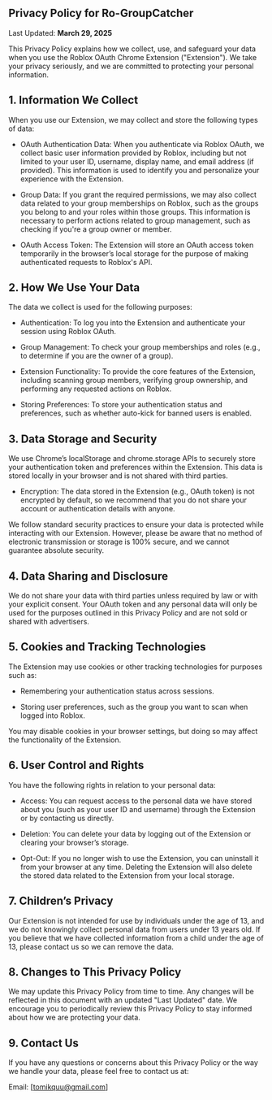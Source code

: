 ## Privacy Policy for Ro-GroupCatcher

Last Updated: **March 29, 2025**

This Privacy Policy explains how we collect, use, and safeguard your data when you use the Roblox OAuth Chrome Extension ("Extension"). We take your privacy seriously, and we are committed to protecting your personal information.

## 1. Information We Collect
When you use our Extension, we may collect and store the following types of data:

- OAuth Authentication Data:
When you authenticate via Roblox OAuth, we collect basic user information provided by Roblox, including but not limited to your user ID, username, display name, and email address (if provided). This information is used to identify you and personalize your experience with the Extension.

- Group Data:
If you grant the required permissions, we may also collect data related to your group memberships on Roblox, such as the groups you belong to and your roles within those groups. This information is necessary to perform actions related to group management, such as checking if you're a group owner or member.

- OAuth Access Token:
The Extension will store an OAuth access token temporarily in the browser’s local storage for the purpose of making authenticated requests to Roblox's API.

## 2. How We Use Your Data
The data we collect is used for the following purposes:

- Authentication: To log you into the Extension and authenticate your session using Roblox OAuth.

- Group Management: To check your group memberships and roles (e.g., to determine if you are the owner of a group).

- Extension Functionality: To provide the core features of the Extension, including scanning group members, verifying group ownership, and performing any requested actions on Roblox.

- Storing Preferences: To store your authentication status and preferences, such as whether auto-kick for banned users is enabled.

## 3. Data Storage and Security
We use Chrome’s localStorage and chrome.storage APIs to securely store your authentication token and preferences within the Extension. This data is stored locally in your browser and is not shared with third parties.

- Encryption: The data stored in the Extension (e.g., OAuth token) is not encrypted by default, so we recommend that you do not share your account or authentication details with anyone.

We follow standard security practices to ensure your data is protected while interacting with our Extension. However, please be aware that no method of electronic transmission or storage is 100% secure, and we cannot guarantee absolute security.

## 4. Data Sharing and Disclosure
We do not share your data with third parties unless required by law or with your explicit consent. Your OAuth token and any personal data will only be used for the purposes outlined in this Privacy Policy and are not sold or shared with advertisers.

## 5. Cookies and Tracking Technologies
The Extension may use cookies or other tracking technologies for purposes such as:

- Remembering your authentication status across sessions.

- Storing user preferences, such as the group you want to scan when logged into Roblox.

You may disable cookies in your browser settings, but doing so may affect the functionality of the Extension.

## 6. User Control and Rights
You have the following rights in relation to your personal data:

- Access: You can request access to the personal data we have stored about you (such as your user ID and username) through the Extension or by contacting us directly.

- Deletion: You can delete your data by logging out of the Extension or clearing your browser’s storage.

- Opt-Out: If you no longer wish to use the Extension, you can uninstall it from your browser at any time. Deleting the Extension will also delete the stored data related to the Extension from your local storage.

## 7. Children’s Privacy
Our Extension is not intended for use by individuals under the age of 13, and we do not knowingly collect personal data from users under 13 years old. If you believe that we have collected information from a child under the age of 13, please contact us so we can remove the data.

## 8. Changes to This Privacy Policy
We may update this Privacy Policy from time to time. Any changes will be reflected in this document with an updated "Last Updated" date. We encourage you to periodically review this Privacy Policy to stay informed about how we are protecting your data.

## 9. Contact Us
If you have any questions or concerns about this Privacy Policy or the way we handle your data, please feel free to contact us at:

Email: [tomikquu@gmail.com]

